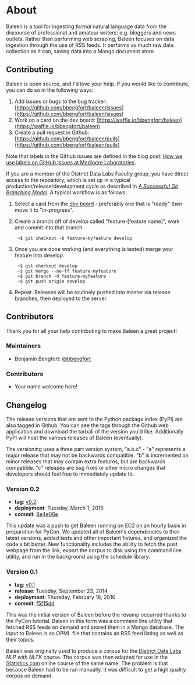 # About     

Baleen is a tool for ingesting _formal_ natural language data from the discourse of professional and amateur writers: e.g. bloggers and news outlets. Rather than performing web scraping, Baleen focuses on data ingestion through the use of RSS feeds. It performs as much raw data collection as it can, saving data into a Mongo document store.

## Contributing

Baleen is open source, and I'd love your help. If you would like to contribute, you can do so in the following ways:

1. Add issues or bugs to the bug tracker: [https://github.com/bbengfort/baleen/issues](https://github.com/bbengfort/baleen/issues)
2. Work on a card on the dev board: [https://waffle.io/bbengfort/baleen](https://waffle.io/bbengfort/baleen)
3. Create a pull request in Github: [https://github.com/bbengfort/baleen/pulls](https://github.com/bbengfort/baleen/pulls)

Note that labels in the Github issues are defined in the blog post: [How we use labels on GitHub Issues at Mediocre Laboratories](https://mediocre.com/forum/topics/how-we-use-labels-on-github-issues-at-mediocre-laboratories).

If you are a member of the District Data Labs Faculty group, you have direct access to the repository, which is set up in a typical production/release/development cycle as described in _[A Successful Git Branching Model](http://nvie.com/posts/a-successful-git-branching-model/)_. A typical workflow is as follows:

1. Select a card from the [dev board](https://waffle.io/bbengfort/baleen) - preferably one that is "ready" then move it to "in-progress".

2. Create a branch off of develop called "feature-[feature name]", work and commit into that branch.

        ~$ git checkout -b feature-myfeature develop

3. Once you are done working (and everything is tested) merge your feature into develop.

        ~$ git checkout develop
        ~$ git merge --no-ff feature-myfeature
        ~$ git branch -d feature-myfeature
        ~$ git push origin develop

4. Repeat. Releases will be routinely pushed into master via release branches, then deployed to the server.

## Contributors

Thank you for all your help contributing to make Baleen a great project!

### Maintainers

- Benjamin Bengfort: [@bbengfort](https://github.com/bbengfort/)

### Contributors

- Your name welcome here!

## Changelog

The release versions that are sent to the Python package index (PyPI) are also tagged in Github. You can see the tags through the Github web application and download the tarball of the version you'd like. Additionally PyPI will host the various releases of Baleen (eventually).

The versioning uses a three part version system, "a.b.c" - "a" represents a major release that may not be backwards compatible. "b" is incremented on minor releases that may contain extra features, but are backwards compatible. "c" releases are bug fixes or other micro changes that developers should feel free to immediately update to.

### Version 0.2

* **tag**: [v0.2](https://github.com/bbengfort/baleen/releases/tag/v0.2)
* **deployment**: Tuesday, March 1, 2016
* **commit**: [8e4e06e](https://github.com/bbengfort/baleen/commit/8e4e06e793b4ef949e83ab4c6d1715b03ae33957)

This update was a push to get Baleen running on EC2 on an hourly basis in preparation for PyCon. We updated all of Baleen's dependencies to their latest versions, added tests and other important fixtures, and organized the code a bit better. New functionality includes the ability to fetch the post webpage from the link, export the corpus to disk using the command line utility, and run in the background using the schedule library. 

### Version 0.1

* **tag**: [v0.1](https://github.com/bbengfort/baleen/releases/tag/v0.1)
* **release**: Tuesday, September 23, 2014
* **deployment**: Thursday, February 18, 2016
* **commit**: [f5f15dd](https://github.com/bbengfort/baleen/commit/f5f15dda6da9c0fb680d7af43bb941c5086845a1)

This was the initial version of Baleen before the revamp occurred thanks to the PyCon tutorial. Baleen in this form was a command line utility that fetched RSS feeds on demand and stored them in a Mongo database. The input to Baleen is an OPML file that contains an RSS feed listing as well as their topics.

Baleen was originally used to produce a corpus for the [District Data Labs](https://www.districtdatalabs.com) _NLP with NLTK_ course. The corpus was then adapted for use in the [Statistics.com](http://www.statistics.com/) online course of the same name. The problem is that because Baleen had to be ran manually, it was difficult to get a high quality corpus on demand.
